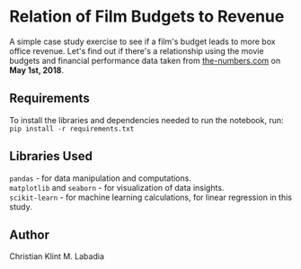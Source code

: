 # Relation of Film Budgets to Revenue

A simple case study exercise to see if a film's budget leads to more box office revenue. Let's find out if there's a relationship using the movie budgets and financial performance data taken from [the-numbers.com](https://www.the-numbers.com/movie/budgets) on **May 1st, 2018**.

## Requirements

To install the libraries and dependencies needed to run the notebook, run:
`pip install -r requirements.txt`

## Libraries Used

`pandas` - for data manipulation and computations.  
`matplotlib` and `seaborn` - for visualization of data insights.  
`scikit-learn` - for machine learning calculations, for linear regression in this study.

## Author

Christian Klint M. Labadia

